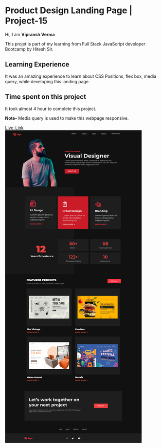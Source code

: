 # Product Design Landing Page | Project-15
Hi, I am **Vipransh Verma**

This projet is part of my learning from Full Stack JavaScript developer Bootcamp by Hitesh Sir.

## Learning Experience
It was an amazing experience to learn about  CSS Positions, flex box, media query, while developing this landing page.

## Time spent on this project
It took almost 4 hour to complete  this project.

**Note-**  Media query is used to make this webpage responsive.

[Live-Link](https://productdesign-landingpage.netlify.app/)
![image](images/Product%20Design%20LandingPage.png)

